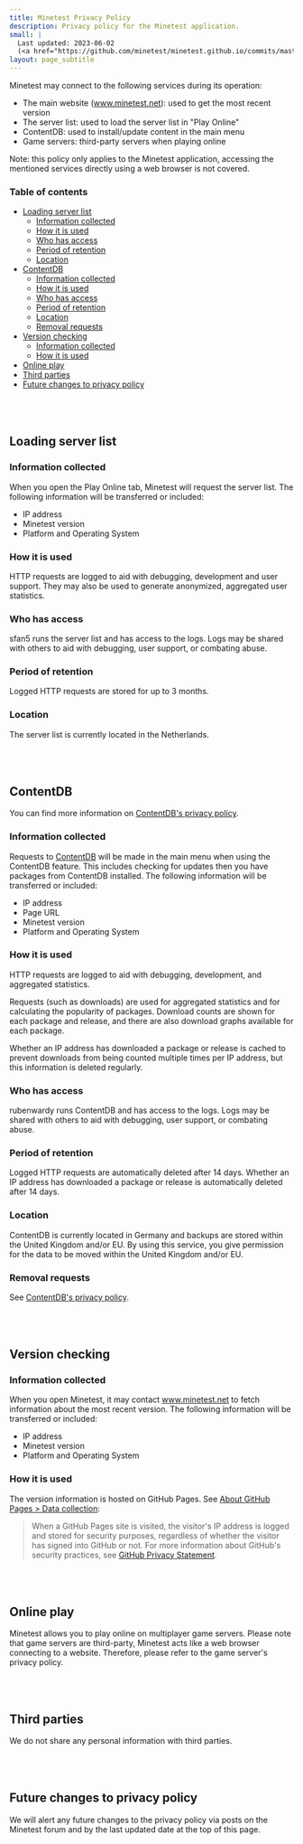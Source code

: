 ```yaml
---
title: Minetest Privacy Policy
description: Privacy policy for the Minetest application.
small: |
  Last updated: 2023-06-02
  (<a href="https://github.com/minetest/minetest.github.io/commits/master/app-privacy-policy.md">View updates</a>)
layout: page_subtitle
---
```


<style>
	h2 {
		margin-top: 5rem !important;
	}
</style>

Minetest may connect to the following services during its operation:

* The main website (www.minetest.net): used to get the most recent version
* The server list: used to load the server list in "Play Online"
* ContentDB: used to install/update content in the main menu
* Game servers: third-party servers when playing online

Note: this policy only applies to the Minetest application, accessing the
mentioned services directly using a web browser is not covered.

### Table of contents

- [Loading server list](#loading-server-list)
  - [Information collected](#information-collected)
  - [How it is used](#how-it-is-used)
  - [Who has access](#who-has-access)
  - [Period of retention](#period-of-retention)
  - [Location](#location)
- [ContentDB](#contentdb)
  - [Information collected](#information-collected-1)
  - [How it is used](#how-it-is-used-1)
  - [Who has access](#who-has-access-1)
  - [Period of retention](#period-of-retention-1)
  - [Location](#location-1)
  - [Removal requests](#removal-requests)
- [Version checking](#version-checking)
  - [Information collected](#information-collected-2)
  - [How it is used](#how-it-is-used-2)
- [Online play](#online-play)
- [Third parties](#third-parties)
- [Future changes to privacy policy](#future-changes-to-privacy-policy)


## Loading server list

### Information collected

When you open the Play Online tab, Minetest will request the server list.
The following information will be transferred or included:

* IP address
* Minetest version
* Platform and Operating System

### How it is used

HTTP requests are logged to aid with debugging, development and user
support. They may also be used to generate anonymized, aggregated user statistics.

### Who has access

sfan5 runs the server list and has access to the logs. Logs may be shared with
others to aid with debugging, user support, or combating abuse.

### Period of retention

Logged HTTP requests are stored for up to 3 months.

### Location

The server list is currently located in the Netherlands.


## ContentDB

You can find more information on
[ContentDB's privacy policy](https://content.minetest.net/privacy_policy/).

### Information collected

Requests to [ContentDB](https://content.minetest.net) will be made in the main
menu when using the ContentDB feature. This includes checking for updates then
you have packages from ContentDB installed. The following information will be
transferred or included:

* IP address
* Page URL
* Minetest version
* Platform and Operating System

### How it is used

HTTP requests are logged to aid with debugging, development, and aggregated
statistics.

Requests (such as downloads) are used for aggregated statistics and for
calculating the popularity of packages. Download counts are shown for each
package and release, and there are also download graphs available for each
package.

Whether an IP address has downloaded a package or release is cached to prevent
downloads from being counted multiple times per IP address, but this information
is deleted regularly.

### Who has access

rubenwardy runs ContentDB and has access to the logs. Logs may be shared with
others to aid with debugging, user support, or combating abuse.

### Period of retention

Logged HTTP requests are automatically deleted after 14 days.
Whether an IP address has downloaded a package or release is automatically
deleted after 14 days.

### Location

ContentDB is currently located in Germany and backups are stored within the
United Kingdom and/or EU. By using this service, you give permission for the
data to be moved within the United Kingdom and/or EU.

### Removal requests

See [ContentDB's privacy policy](https://content.minetest.net/privacy_policy/#removal-requests).


## Version checking

### Information collected

When you open Minetest, it may contact www.minetest.net to fetch information
about the most recent version. The following information will be transferred or
included:

* IP address
* Minetest version
* Platform and Operating System

### How it is used

The version information is hosted on GitHub Pages.
See [About GitHub Pages > Data collection](https://docs.github.com/en/pages/getting-started-with-github-pages/about-github-pages#data-collection):

> When a GitHub Pages site is visited, the visitor's IP address is logged and
> stored for security purposes, regardless of whether the visitor has signed
> into GitHub or not. For more information about GitHub's security practices,
> see
> [GitHub Privacy Statement](https://docs.github.com/en/site-policy/privacy-policies/github-privacy-statement).


## Online play

Minetest allows you to play online on multiplayer game servers. Please note that
game servers are third-party, Minetest acts like a web browser connecting to a
website. Therefore, please refer to the game server's privacy policy.


## Third parties

We do not share any personal information with third parties.


## Future changes to privacy policy

We will alert any future changes to the privacy policy via posts on the
Minetest forum and by the last updated date at the top of this page.
